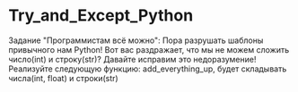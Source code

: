 # Try_and_Except_Python
Задание "Программистам всё можно": Пора разрушать шаблоны привычного нам Python! Вот вас раздражает, что мы не можем сложить число(int) и строку(str)? Давайте исправим это недоразумение!  Реализуйте следующую функцию: add_everything_up, будет складывать числа(int, float) и строки(str)
